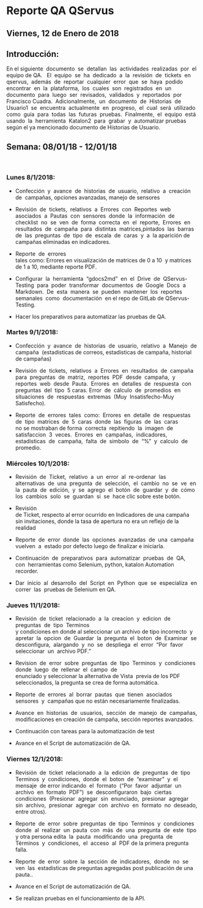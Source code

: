 # Reporte QA QServus

## Viernes, 12 de Enero de 2018

## Introducción:

En el siguiente  documento  se  detallan  las  actividades  realizadas  por  el 
equipo de QA.  
El  equipo  se  ha  dedicado  a  la  revisión  de  tickets  en  qservus,  además  de 
reportar  cualquier  error  que  se  haya  podido  encontrar  en  la  plataforma,  los  cuales 
son  registrados  en  un  documento  para  luego  ser  revisados,  validados  y  reportados 
por Francisco Cuadra. 
Adicionalmente,  un  documento  de  Historias  de  Usuario1  se  encuentra 
actualmente  en  progreso,  el  cual  será  utilizado  como  guía  para  todas  las  futuras 
pruebas. 
Finalmente,  el  equipo  está  usando  la  herramienta  Katalon2  para  grabar  y 
automatizar pruebas según el ya mencionado documento de Historias de Usuario. 

## Semana: 08/01/18 - 12/01/18 
 
### Lunes 8/1/2018: 
- Confección  y  avance  de  historias  de  usuario,  relativo  a  creación  de 
campañas, opciones avanzadas, manejo de sensores 

- Revisión  de  tickets,  relativos  a  Errores  con  Reportes  web  asociados  a  Pautas 
con  sensores  donde  la  información  de  checklist  no  se  ven  de  forma  correcta 
en  el  reporte,  Errores  en  resultados  de  campaña  para  distintas 
matrices,pintados  las  barras  de  las  preguntas  de  tipo  de  escala  de  caras  y  a 
la aparición de campañas eliminadas en indicadores. 

- Reporte  de  errores  tales como: Errores en visualización de matrices de 0 a 10 
y matrices de 1 a 10, mediante reporte PDF. 

- Configurar  la  herramienta  “gdocs2md”  en  el  Drive  de  QServus-Testing  para 
poder  transformar  documentos  de  Google  Docs  a  Markdown.  De  esta 
manera  se  pueden  mantener  los  reportes  semanales  como  documentación 
en el repo de GitLab de QServus-Testing. 

- Hacer los preparativos para automatizar las pruebas de QA.  

### Martes 9/1/2018:  
- Confección  y  avance  de  historias  de  usuario,  relativo  a  Manejo  de  campaña 
(estadisticas de correos, estadisticas de campaña, historial de campañas) 

- Revisión  de  tickets,  relativos  a  Errores  en  resultados  de  campaña  para 
preguntas  de  matriz,  reportes  PDF  desde  campaña,  y  reportes  web  desde 
Pauta.  Errores  en  detalles  de  respuesta  con  preguntas  del  tipo  5 caras. Error 
de  cálculo  de  promedios  en  situaciones  de  respuestas  extremas  (Muy 
Insatisfecho-Muy Satisfecho). 

- Reporte  de  errores  tales  como:  Errores  en  detalle  de  respuestas  de  tipo 
matrices  de  5  caras  donde  las  figuras  de  las  caras  no se mostraban de forma 
correcta  repitiendo  la  imagen  de  satisfaccion  3  veces.  Errores  en  campañas, 
indicadores,  estadisticas  de  campaña,  falta  de  simbolo  de  “%”  y  calculo  de 
promedio. 

### Miércoles 10/1/2018: 
- Revisión  de  Ticket,  relativo  a  un  error  al  re-ordenar  las  alternativas  de  una 
pregunta  de  selección,  el  cambio  no  se  ve  en  la  pauta  de  edición,  y  se 
agrego  el  botón  de  guardar  y  de  cómo  los  cambios  solo  se  guardan  si  se 
hace clic sobre este botón.

- Revisión  de Ticket, respecto al error ocurrido en Indicadores de una campaña 
sin invitaciones, donde la tasa de apertura no era un reflejo de la realidad 

- Reporte  de  error  donde  las  opciones  avanzadas  de  una  campaña  vuelven  a 
estado por defecto luego de finalizar e iniciarla. 

- Continuación  de  preparativos  para  automatizar  pruebas  de  QA,  con 
herramientas como Selenium, python, katalon Automation recorder. 

- Dar  inicio  al  desarrollo  del  Script  en  Python  que  se  especializa  en  correr  las 
pruebas de Selenium en QA. 

### Jueves 11/1/2018: 
- Revisión  de  ticket  relacionado  a  la  creacion  y  edicion  de  preguntas  de  tipo 
Terminos  y condiciones en donde al seleccionar un archivo de tipo incorrecto 
y  apretar  la  opcion  de  Guardar  la  pregunta  el  boton  de  Examinar  se 
desconfigura,  alargando  y  no  se  despliega  el  error  “Por  favor  seleccionar  un 
archivo PDF.” 

- Revision  de  error  sobre  preguntas  de  tipo  Terminos  y  condiciones  donde 
luego  de  rellenar  el  campo  de  enunciado y seleccionar la alternativa de Vista 
previa de los PDF seleccionados, la pregunta se crea de forma automática. 

- Reporte  de  errores  al  borrar  pautas  que  tienen  asociados  sensores  y 
campañas que no están necesariamente finalizadas. 

- Avance  en  historias  de  usuarios,  sección  de  manejo  de  campañas, 
modificaciones en creación de campaña, sección reportes avanzados. 

- Continuación con tareas para la automatización de test 

- Avance en el Script de automatización de QA. 

### Viernes 12/1/2018: 
- Revisión  de  ticket  relacionado  a  la  edición  de  preguntas  de  tipo  Terminos  y 
condiciones,  donde  el  boton  de  “examinar”  y  el  mensaje  de error indicando 
el  formato  (“Por  favor  adjuntar  un  archivo  en  formato  PDF”)  se 
desconfiguraron  bajo  ciertas  condiciones  (Presionar  agregar  sin  enunciado, 
presionar  agregar  sin  archivo,  presionar  agregar  con  archivo  en  formato  no 
deseado, entre otros). 

- Reporte  de  error  sobre  preguntas  de  tipo  Terminos  y  condiciones  donde  al 
realizar  un  pauta  con  más  de  una  pregunta  de  este  tipo  y otra persona edita 
la  pauta  modificando  una  pregunta  de  Términos  y  condiciones,  el  acceso  al 
PDF de la primera pregunta falla. 

- Reporte  de  error  sobre  la  sección  de  indicadores,  donde  no  se  ven  las 
estadisticas de preguntas agregadas post publicación de una pauta.. 

- Avance en el Script de automatización de QA. 

- Se realizan pruebas en el funcionamiento de la API.